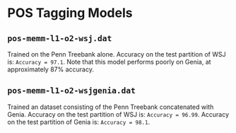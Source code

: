 POS Tagging Models
==================

`pos-memm-l1-o2-wsj.dat`
-------------

Trained on the Penn Treebank alone. Accuracy on the test partition of WSJ is: `Accuracy = 97.1`. Note that this model performs poorly on Genia, at approximately 87% accuracy.

`pos-memm-l1-o2-wsjgenia.dat`
------------------

Trained an dataset consisting of the Penn Treebank concatenated with Genia. 
Accuracy on the test partition of WSJ is: `Accuracy = 96.99`.
Accuracy on the test partition of Genia is: `Accuracy = 98.1`.

